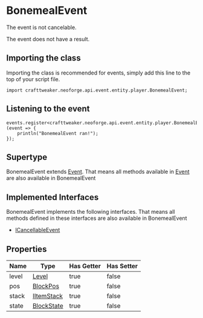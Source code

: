 # BonemealEvent

The event is not cancelable.

The event does not have a result.

## Importing the class

Importing the class is recommended for events, simply add this line to the top of your script file.
```zenscript
import crafttweaker.neoforge.api.event.entity.player.BonemealEvent;
```


## Listening to the event

```zenscript
events.register<crafttweaker.neoforge.api.event.entity.player.BonemealEvent>(event => {
    println("BonemealEvent ran!");
});
```


## Supertype

BonemealEvent extends [Event](/neoforge/api/event/Event). That means all methods available in [Event](/neoforge/api/event/Event) are also available in BonemealEvent

## Implemented Interfaces
BonemealEvent implements the following interfaces. That means all methods defined in these interfaces are also available in BonemealEvent

- [ICancellableEvent](/neoforge/api/event/ICancellableEvent)

## Properties

| Name  |                    Type                     | Has Getter | Has Setter |
|-------|---------------------------------------------|------------|------------|
| level | [Level](/vanilla/api/world/Level)           | true       | false      |
| pos   | [BlockPos](/vanilla/api/util/math/BlockPos) | true       | false      |
| stack | [IItemStack](/vanilla/api/item/IItemStack)  | true       | false      |
| state | [BlockState](/vanilla/api/block/BlockState) | true       | false      |

